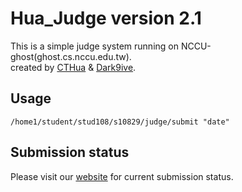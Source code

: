 # Hua_Judge version 2.1

This is a simple judge system running on NCCU-ghost(ghost.cs.nccu.edu.tw).  
created by [CTHua](https://github.com/CTHua) & [Dark9ive](https://github.com/dark9ive).  

## Usage

```
/home1/student/stud108/s10829/judge/submit "date"
```

## Submission status

Please visit our [website](http://www.cs.nccu.edu.tw/~s10829/index.html) for current submission status.
